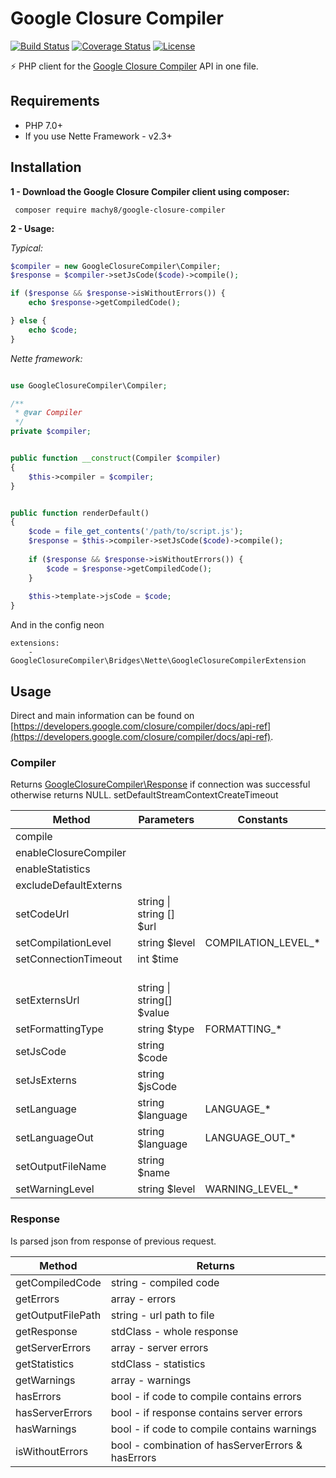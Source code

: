 
# Google Closure Compiler
[![Build Status](https://travis-ci.org/Machy8/google-closure-compiler.svg?branch=master)](https://travis-ci.org/Machy8/google-closure-compiler)
[![Coverage Status](https://coveralls.io/repos/github/Machy8/google-closure-compiler/badge.svg?branch=master)](https://coveralls.io/github/Machy8/google-closure-compiler?branch=master)
[![License](https://img.shields.io/badge/license-New%20BSD-blue.svg)](https://github.com/Machy8/google-closure-compiler/blob/master/license.md)

⚡ PHP client for the [Google Closure Compiler](https://closure-compiler.appspot.com/home) API in one file.

## Requirements
- PHP 7.0+
- If you use Nette Framework - v2.3+

## Installation
**1 - Download the Google Closure Compiler client using composer:**
```
 composer require machy8/google-closure-compiler
```
**2 - Usage:**

*Typical:*

```php
$compiler = new GoogleClosureCompiler\Compiler;
$response = $compiler->setJsCode($code)->compile();

if ($response && $response->isWithoutErrors()) {
    echo $response->getCompiledCode();

} else {
    echo $code;
}

```

*Nette framework:*
```PHP

use GoogleClosureCompiler\Compiler;

/**
 * @var Compiler
 */
private $compiler;


public function __construct(Compiler $compiler) 
{
    $this->compiler = $compiler;
}


public function renderDefault() 
{
    $code = file_get_contents('/path/to/script.js');
    $response = $this->compiler->setJsCode($code)->compile();
    
    if ($response && $response->isWithoutErrors()) {
        $code = $response->getCompiledCode();
    }
    
    $this->template->jsCode = $code;
}
```

And in the config neon
```
extensions:
    - GoogleClosureCompiler\Bridges\Nette\GoogleClosureCompilerExtension
```

## Usage
Direct and main information can be found on [https://developers.google.com/closure/compiler/docs/api-ref](https://developers.google.com/closure/compiler/docs/api-ref).

### Compiler
Returns [GoogleClosureCompiler\Response](https://github.com/Machy8/google-closure-compiler/blob/master/src/Compiler/Response.php) if connection was successful otherwise returns NULL.
setDefaultStreamContextCreateTimeout

|         Method                        |        Parameters        |      Constants      |
|---------------------------------------|--------------------------|---------------------|
| compile                               |                          |                     |
| enableClosureCompiler                 |                          |                     |
| enableStatistics                      |                          |                     |
| excludeDefaultExterns                 |                          |                     |
| setCodeUrl                            | string \| string [] $url |                     |
| setCompilationLevel                   | string $level            | COMPILATION_LEVEL_* |
| setConnectionTimeout                  | int $time                |                     |
| setExternsUrl                         | string \| string[] $value|                     |
| setFormattingType                     | string $type             | FORMATTING_*        |
| setJsCode                             | string $code             |                     |
| setJsExterns                          | string $jsCode           |                     |
| setLanguage                           | string $language         | LANGUAGE_*          |
| setLanguageOut                        | string $language         | LANGUAGE_OUT_*      |
| setOutputFileName                     | string $name             |                     |
| setWarningLevel                       | string $level            | WARNING_LEVEL_*     |

### Response
Is parsed json from response of previous request.

|          Method         |                      Returns                      |
|-------------------------|---------------------------------------------------|
| getCompiledCode         | string - compiled code                            |
| getErrors               | array - errors                                    |
| getOutputFilePath       | string - url path to file                         |
| getResponse             | stdClass - whole response                         |
| getServerErrors         | array - server errors                             |
| getStatistics           | stdClass - statistics                             |
| getWarnings             | array - warnings                                  |
| hasErrors               | bool - if code to compile contains errors         |
| hasServerErrors         | bool - if response contains server errors         |
| hasWarnings             | bool - if code to compile contains warnings       |
| isWithoutErrors         | bool - combination of hasServerErrors & hasErrors |
